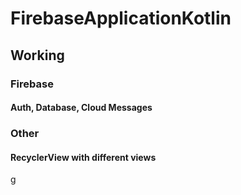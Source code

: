 # FirebaseApplicationKotlin
## Working

### Firebase
#### Auth, Database, Cloud Messages

### Other
#### RecyclerView with different views
g
